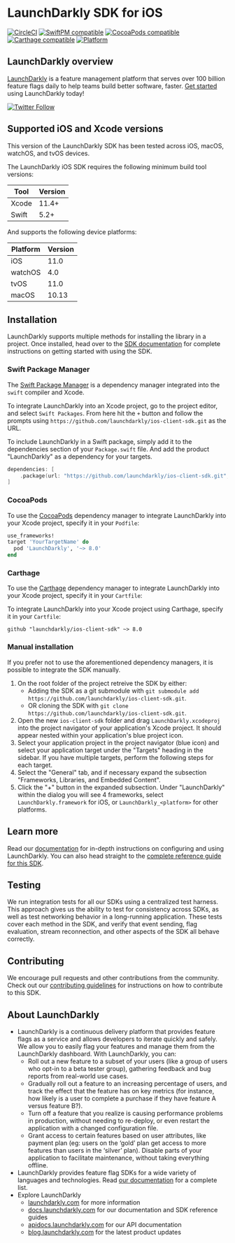 LaunchDarkly SDK for iOS
========================

[![CircleCI](https://circleci.com/gh/launchdarkly/ios-client-sdk/tree/v6.svg?style=shield)](https://circleci.com/gh/launchdarkly/ios-client-sdk)
[![SwiftPM compatible](https://img.shields.io/badge/SwiftPM-compatible-4BC51D.svg?style=flat)](https://swift.org/package-manager/)
[![CocoaPods compatible](https://img.shields.io/cocoapods/v/LaunchDarkly.svg)](https://cocoapods.org/pods/LaunchDarkly)
[![Carthage compatible](https://img.shields.io/badge/Carthage-compatible-4BC51D.svg?style=flat)](https://github.com/Carthage/Carthage)
[![Platform](https://img.shields.io/cocoapods/p/LaunchDarkly.svg?style=flat)](https://docs.launchdarkly.com/sdk/client-side/ios)

LaunchDarkly overview
-------------------------
[LaunchDarkly](https://www.launchdarkly.com) is a feature management platform that serves over 100 billion feature flags daily to help teams build better software, faster. [Get started](https://docs.launchdarkly.com/home/getting-started) using LaunchDarkly today!

[![Twitter Follow](https://img.shields.io/twitter/follow/launchdarkly.svg?style=social&label=Follow&maxAge=2592000)](https://twitter.com/intent/follow?screen_name=launchdarkly)

Supported iOS and Xcode versions
-------------------------

This version of the LaunchDarkly SDK has been tested across iOS, macOS, watchOS, and tvOS devices.

The LaunchDarkly iOS SDK requires the following minimum build tool versions:

| Tool  | Version |
| ----- | ------- |
| Xcode | 11.4+   |
| Swift | 5.2+    |

And supports the following device platforms:

| Platform | Version |
| -------- | ------- |
| iOS      | 11.0    |
| watchOS  | 4.0     |
| tvOS     | 11.0    |
| macOS    | 10.13   |

Installation
-----------

LaunchDarkly supports multiple methods for installing the library in a project. Once installed, head over to the [SDK documentation](https://docs.launchdarkly.com/sdk/client-side/ios#getting-started) for complete instructions on getting started with using the SDK.

### Swift Package Manager

The [Swift Package Manager](https://swift.org/package-manager/) is a dependency manager integrated into the `swift` compiler and Xcode.

To integrate LaunchDarkly into an Xcode project, go to the project editor, and select `Swift Packages`. From here hit the `+` button and follow the prompts using  `https://github.com/launchdarkly/ios-client-sdk.git` as the URL.

To include LaunchDarkly in a Swift package, simply add it to the dependencies section of your `Package.swift` file. And add the product "LaunchDarkly" as a dependency for your targets.

```swift
dependencies: [
    .package(url: "https://github.com/launchdarkly/ios-client-sdk.git", .upToNextMinor(from: "8.0.1"))
]
```

### CocoaPods

To use the [CocoaPods](https://cocoapods.org) dependency manager to integrate LaunchDarkly into your Xcode project, specify it in your `Podfile`:

```ruby
use_frameworks!
target 'YourTargetName' do
  pod 'LaunchDarkly', '~> 8.0'
end
```

### Carthage

To use the [Carthage](https://github.com/Carthage/Carthage) dependency manager to integrate LaunchDarkly into your Xcode project, specify it in your `Cartfile`:

To integrate LaunchDarkly into your Xcode project using Carthage, specify it in your `Cartfile`:

```ogdl
github "launchdarkly/ios-client-sdk" ~> 8.0
```

### Manual installation

If you prefer not to use the aforementioned dependency managers, it is possible to integrate the SDK manually.

1. On the root folder of the project retreive the SDK by either:
    * Adding the SDK as a git submodule with `git submodule add https://github.com/launchdarkly/ios-client-sdk.git`.
    * OR cloning the SDK with `git clone https://github.com/launchdarkly/ios-client-sdk.git`.
2. Open the new `ios-client-sdk` folder and drag `LaunchDarkly.xcodeproj` into the project navigator of your application's Xcode project. It should appear nested within your application's blue project icon.
3. Select your application project in the project navigator (blue icon) and select your application target under the "Targets" heading in the sidebar. If you have multiple targets, perform the following steps for each target.
4. Select the "General" tab, and if necessary expand the subsection "Frameworks, Libraries, and Embedded Content".
5. Click the "+" button in the expanded subsection. Under "LaunchDarkly" within the dialog you will see 4 frameworks, select `LaunchDarkly.framework` for iOS, or `LaunchDarkly_<platform>` for other platforms.

Learn more
-----------

Read our [documentation](https://docs.launchdarkly.com) for in-depth instructions on configuring and using LaunchDarkly. You can also head straight to the [complete reference guide for this SDK](https://docs.launchdarkly.com/sdk/client-side/ios).

Testing
-------

We run integration tests for all our SDKs using a centralized test harness. This approach gives us the ability to test for consistency across SDKs, as well as test networking behavior in a long-running application. These tests cover each method in the SDK, and verify that event sending, flag evaluation, stream reconnection, and other aspects of the SDK all behave correctly.

Contributing
------------

We encourage pull requests and other contributions from the community. Check out our [contributing guidelines](CONTRIBUTING.md) for instructions on how to contribute to this SDK.

About LaunchDarkly
-----------

* LaunchDarkly is a continuous delivery platform that provides feature flags as a service and allows developers to iterate quickly and safely. We allow you to easily flag your features and manage them from the LaunchDarkly dashboard.  With LaunchDarkly, you can:
    * Roll out a new feature to a subset of your users (like a group of users who opt-in to a beta tester group), gathering feedback and bug reports from real-world use cases.
    * Gradually roll out a feature to an increasing percentage of users, and track the effect that the feature has on key metrics (for instance, how likely is a user to complete a purchase if they have feature A versus feature B?).
    * Turn off a feature that you realize is causing performance problems in production, without needing to re-deploy, or even restart the application with a changed configuration file.
    * Grant access to certain features based on user attributes, like payment plan (eg: users on the ‘gold’ plan get access to more features than users in the ‘silver’ plan). Disable parts of your application to facilitate maintenance, without taking everything offline.
* LaunchDarkly provides feature flag SDKs for a wide variety of languages and technologies. Read [our documentation](https://docs.launchdarkly.com/sdk) for a complete list.
* Explore LaunchDarkly
    * [launchdarkly.com](https://www.launchdarkly.com/ "LaunchDarkly Main Website") for more information
    * [docs.launchdarkly.com](https://docs.launchdarkly.com/  "LaunchDarkly Documentation") for our documentation and SDK reference guides
    * [apidocs.launchdarkly.com](https://apidocs.launchdarkly.com/  "LaunchDarkly API Documentation") for our API documentation
    * [blog.launchdarkly.com](https://blog.launchdarkly.com/  "LaunchDarkly Blog Documentation") for the latest product updates
